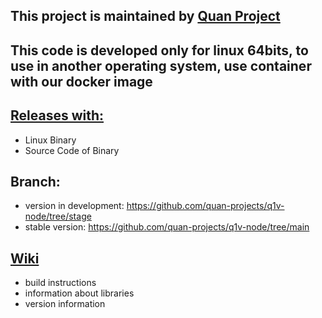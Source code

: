 ## This project is maintained by [Quan Project](https://quan-project.com/)

## This code is developed only for linux 64bits, to use in another operating system, use container with our docker image

## [Releases with:](https://github.com/quan-projects/q1v-node/releases)
- Linux Binary
- Source Code of Binary

## Branch:
- version in development: https://github.com/quan-projects/q1v-node/tree/stage
- stable version: https://github.com/quan-projects/q1v-node/tree/main

## [Wiki](https://github.com/quan-projects/q1v-node/wiki)
- build instructions
- information about libraries
- version information
